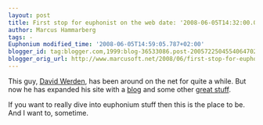 ```yaml
---
layout: post
title: First stop for euphonist on the web date: '2008-06-05T14:32:00.005+02:00'
author: Marcus Hammarberg
tags: -
Euphonium modified_time: '2008-06-05T14:59:05.787+02:00'
blogger_id: tag:blogger.com,1999:blog-36533086.post-2005722504554064702
blogger_orig_url: http://www.marcusoft.net/2008/06/first-stop-for-euphonist-on-web.html
---
```


This guy, [David Werden](http://www.dwerden.com/), has been around
on the net for quite a while. But now he has expanded his site with a
[blog](http://www.dwerden.com/blog3/) and some other [great
stuff](http://www.dwerden.com/music-videos/euphonium-music-videos.cfm).

If you want to really dive into euphonium stuff then this is the place
to be. And I want to, sometime.
